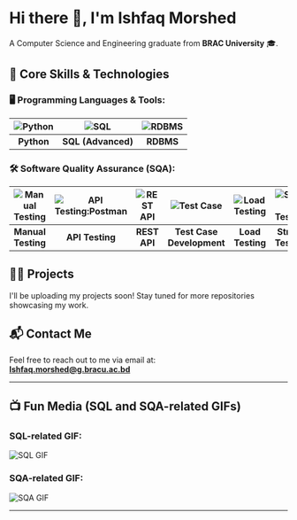 # Hi there 👋, I'm **Ishfaq Morshed**  
A Computer Science and Engineering graduate from **BRAC University** 🎓.

## 🔧 Core Skills & Technologies

### 🖥️ Programming Languages & Tools:

| ![Python](https://img.icons8.com/?size=100&id=W3gfKnMhfM6h&format=png&color=000000) | ![SQL](https://img.icons8.com/?size=100&id=13406&format=png&color=000000) | ![RDBMS](https://img.icons8.com/?size=100&id=J6KcaRLsTgpZ&format=png&color=000000) |
|:--:|:--:|:--:|
| **Python** | **SQL (Advanced)** | **RDBMS** |

### 🛠️ Software Quality Assurance (SQA):

| ![Manual Testing](https://img.icons8.com/?size=100&id=undefined&format=png&color=000000) | ![API Testing:Postman](https://img.icons8.com/?size=100&id=undefined&format=png&color=000000) | ![REST API](https://img.icons8.com/?size=100&id=undefined&format=png&color=000000) | ![Test Case](https://img.icons8.com/?size=100&id=undefined&format=png&color=000000) | ![Load Testing](https://img.icons8.com/?size=100&id=undefined&format=png&color=000000) | ![Stress Testing](https://img.icons8.com/?size=100&id=undefined&format=png&color=000000) |
|:--:|:--:|:--:|:--:|:--:|:--:|
| **Manual Testing** | **API Testing** | **REST API** | **Test Case Development** | **Load Testing** | **Stress Testing** |

## 🧑‍💻 Projects

I'll be uploading my projects soon! Stay tuned for more repositories showcasing my work.

## 📬 Contact Me

Feel free to reach out to me via email at:  
[**Ishfaq.morshed@g.bracu.ac.bd**](mailto:Ishfaq.morshed@g.bracu.ac.bd)

---

## 📺 Fun Media (SQL and SQA-related GIFs)

### SQL-related GIF:
![SQL GIF](https://media.giphy.com/media/v1.Y2lkPTc5MGI3NjExdzVwanZxN3YzNnFpMTRnMWVlaG5nOTcxMXNjd3EzZzdkMDd6enVvOSZlcD12MV9naWZzX3NlYXJjaCZjdD1n/vISmwpBJUNYzukTnVx/giphy.gif)

### SQA-related GIF:
![SQA GIF](https://media2.giphy.com/media/v1.Y2lkPTc5MGI3NjExazhqM3EyeTFhMGhwam9uMWp6MDV4c3p4MnJibDA3ZmF6bDhibWk2aSZlcD12MV9pbnRlcm5hbF9naWZfYnlfaWQmY3Q9Zw/3o7WTL4qQCbbLLV2Pm/giphy.gif)

---
